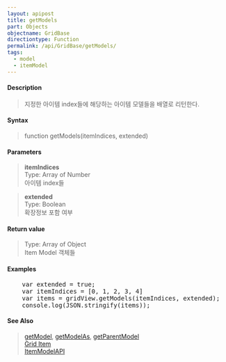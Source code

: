 ```yaml
---
layout: apipost
title: getModels
part: Objects
objectname: GridBase
directiontype: Function
permalink: /api/GridBase/getModels/
tags:
  - model
  - itemModel
---
```



#### Description

> 지정한 아이템 index들에 해당하는 아이템 모델들을 배열로 리턴한다.   

#### Syntax

> function getModels(itemIndices, extended)  

#### Parameters

> **itemIndices**  
> Type: Array of Number  
> 아이템 index들  

> **extended**  
> Type: Boolean  
> 확장정보 포함 여부  

#### Return value

> Type: Array of Object  
> Item Model 객체들  

#### Examples 

<pre class="prettyprint">
    var extended = true;
    var itemIndices = [0, 1, 2, 3, 4] 
    var items = gridView.getModels(itemIndices, extended);
    console.log(JSON.stringify(items));
</pre>

#### See Also
> [getModel](/api/GridBase/getModel), [getModelAs](/api/GridBase/getModelAs), [getParentModel](/api/GridBase/getParentModel)  
> [Grid Item](/api/features/Grid%20Item/)  
> [ItemModelAPI](http://demo.realgrid.com/Demo/ItemModelApi)